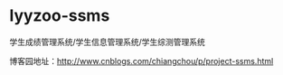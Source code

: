 # lyyzoo-ssms
学生成绩管理系统/学生信息管理系统/学生综测管理系统


博客园地址：http://www.cnblogs.com/chiangchou/p/project-ssms.html

